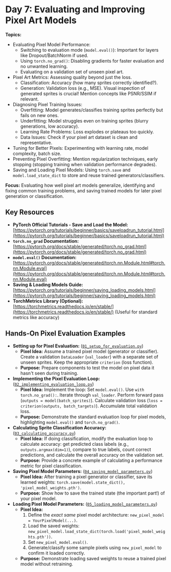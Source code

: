 # Day 7: Evaluating and Improving Pixel Art Models

**Topics:**

- Evaluating Pixel Model Performance:
  - Switching to evaluation mode (`model.eval()`): Important for layers like Dropout/BatchNorm if used.
  - Using `torch.no_grad()`: Disabling gradients for faster evaluation and no unwanted learning.
  - Evaluating on a validation set of unseen pixel art.
- Pixel Art Metrics: Assessing quality beyond just the loss.
  - Classification: Accuracy (how many sprites correctly identified?).
  - Generation: Validation loss (e.g., MSE). Visual inspection of generated sprites is crucial! Mention concepts like PSNR/SSIM if relevant.
- Diagnosing Pixel Training Issues:
  - Overfitting: Model generates/classifies training sprites perfectly but fails on new ones.
  - Underfitting: Model struggles even on training sprites (blurry generations, low accuracy).
  - Learning Rate Problems: Loss explodes or plateaus too quickly.
  - Data Issues: Check if your pixel art dataset is clean and representative.
- Tuning for Better Pixels: Experimenting with learning rate, model complexity, batch size.
- Preventing Pixel Overfitting: Mention regularization techniques, early stopping (stopping training when validation performance degrades).
- Saving and Loading Pixel Models: Using `torch.save` and `model.load_state_dict` to store and reuse trained generators/classifiers.

**Focus:** Evaluating how well pixel art models generalize, identifying and fixing common training problems, and saving trained models for later pixel generation or classification.

## Key Resources

- **PyTorch Official Tutorials - Save and Load the Model:** [https://pytorch.org/tutorials/beginner/basics/saveloadrun_tutorial.html](https://pytorch.org/tutorials/beginner/basics/saveloadrun_tutorial.html)
- **`torch.no_grad` Documentation:** [https://pytorch.org/docs/stable/generated/torch.no_grad.html](https://pytorch.org/docs/stable/generated/torch.no_grad.html)
- **`model.eval()` Documentation:** [https://pytorch.org/docs/stable/generated/torch.nn.Module.html#torch.nn.Module.eval](https://pytorch.org/docs/stable/generated/torch.nn.Module.html#torch.nn.Module.eval)
- **Saving & Loading Models Guide:** [https://pytorch.org/tutorials/beginner/saving_loading_models.html](https://pytorch.org/tutorials/beginner/saving_loading_models.html)
- **TorchMetrics Library (Optional):** [https://torchmetrics.readthedocs.io/en/stable/](https://torchmetrics.readthedocs.io/en/stable/) (Useful for standard metrics like accuracy)

## Hands-On Pixel Evaluation Examples

- **Setting up for Pixel Evaluation:** ([`01_setup_for_evaluation.py`](./01_setup_for_evaluation.py))
  - **Pixel Idea:** Assume a trained pixel model (generator or classifier). Create a validation `DataLoader` (`val_loader`) with a separate set of unseen sprites. Keep the appropriate `criterion` (loss function).
  - **Purpose:** Prepare components to test the model on pixel data it hasn't seen during training.
- **Implementing the Pixel Evaluation Loop:** ([`02_implementing_evaluation_loop.py`](./02_implementing_evaluation_loop.py))
  - **Pixel Idea:** Implement the loop:
    Set `model.eval()`. Use `with torch.no_grad():`. Iterate through `val_loader`. Perform forward pass (`outputs = model(batch_sprites)`). Calculate validation loss (`loss = criterion(outputs, batch_targets)`). Accumulate total validation loss.
  - **Purpose:** Demonstrate the standard evaluation loop for pixel models, highlighting `model.eval()` and `torch.no_grad()`.
- **Calculating Sprite Classification Accuracy:** ([`03_calculating_accuracy.py`](./03_calculating_accuracy.py))
  - **Pixel Idea:** If doing classification, modify the evaluation loop to calculate accuracy: get predicted class labels (e.g., `outputs.argmax(dim=1)`), compare to true labels, count correct predictions, and calculate the overall accuracy on the validation set.
  - **Purpose:** Provide a concrete example of calculating a performance metric for pixel classification.
- **Saving Pixel Model Parameters:** ([`04_saving_model_parameters.py`](./04_saving_model_parameters.py))
  - **Pixel Idea:** After training a pixel generator or classifier, save its learned weights: `torch.save(model.state_dict(), 'pixel_model_weights.pth')`.
  - **Purpose:** Show how to save the trained state (the important part!) of your pixel model.
- **Loading Pixel Model Parameters:** ([`05_loading_model_parameters.py`](./05_loading_model_parameters.py))
  - **Pixel Idea:**
    1. Define the _exact same_ pixel model architecture: `new_pixel_model = YourPixelModel(...)`.
    2. Load the saved weights: `new_pixel_model.load_state_dict(torch.load('pixel_model_weights.pth'))`.
    3. Set `new_pixel_model.eval()`.
    4. Generate/classify some sample pixels using `new_pixel_model` to confirm it loaded correctly.
  - **Purpose:** Demonstrate loading saved weights to reuse a trained pixel model without retraining.
